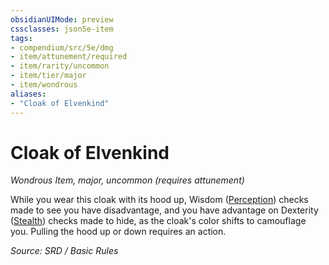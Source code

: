 ```yaml
---
obsidianUIMode: preview
cssclasses: json5e-item
tags:
- compendium/src/5e/dmg
- item/attunement/required
- item/rarity/uncommon
- item/tier/major
- item/wondrous
aliases: 
- "Cloak of Elvenkind"
---
```

# Cloak of Elvenkind
*Wondrous Item, major, uncommon (requires attunement)*  


While you wear this cloak with its hood up, Wisdom ([Perception](skills.md#Perception)) checks made to see you have disadvantage, and you have advantage on Dexterity ([Stealth](skills.md#Stealth)) checks made to hide, as the cloak's color shifts to camouflage you. Pulling the hood up or down requires an action.

*Source: SRD / Basic Rules*